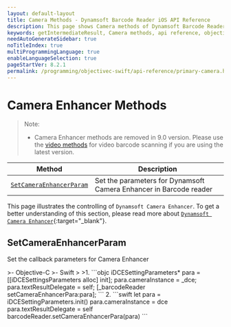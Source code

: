 ```yaml
---
layout: default-layout
title: Camera Methods - Dynamsoft Barcode Reader iOS API Reference
description: This page shows Camera methods of Dynamsoft Barcode Reader for iOS SDK.
keywords: getIntermediateResult, Camera methods, api reference, objective-c, oc, swift
needAutoGenerateSidebar: true
noTitleIndex: true
multiProgrammingLanguage: true
enableLanguageSelection: true
pageStartVer: 8.2.1
permalink: /programming/objectivec-swift/api-reference/primary-camera.html
---
```


# Camera Enhancer Methods

> Note:  
>  
> - Camera Enhancer methods are removed in 9.0 version. Please use the [video methods](primary-video.md) for video barcode scanning if you are using the latest version.

| Method | Description |
|--------|-------------|
| [`SetCameraEnhancerParam`](#setcameraenhancerparam) | Set the parameters for Dynamsoft Camera Enhancer in Barcode reader |

This page illustrates the controlling of `Dynamsoft Camera Enhancer`. To get a better understanding of this section, please read more about [`Dynamsoft Camera Enhancer`](https://www.dynamsoft.com/camera-enhancer/docs/mobile/programming/ios/){:target="_blank"}.

## SetCameraEnhancerParam

Set the callback parameters for Camera Enhancer

<div class="sample-code-prefix"></div>
>- Objective-C
>- Swift
>
>1. 
```objc
iDCESettingParameters* para = [[iDCESettingsParameters alloc] init];
para.cameraInstance = _dce;
para.textResultDelegate = self;
[_barcodeReader setCameraEnhancerPara:para];
```
2. 
```swift
let para = iDCESettingParameters.init()
para.cameraInstance = dce
para.textResultDelegate = self
barcodeReader.setCameraEnhancerPara(para)
```
